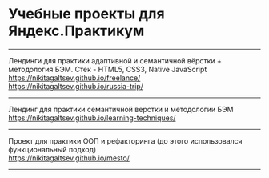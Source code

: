 # Учебные проекты для Яндекс.Практикум
***
Лендинги для практики адаптивной и семантичной вёрстки + методология БЭМ. Стек - HTML5, CSS3, Native JavaScript
https://nikitagaltsev.github.io/freelance/  
https://nikitagaltsev.github.io/russia-trip/  
***
Лендинг для практики семантичной верстки и методологии БЭМ  
https://nikitagaltsev.github.io/learning-techniques/  
***
Проект для практики ООП и рефакторинга (до этого использовался функциональный подход)  
https://nikitagaltsev.github.io/mesto/  
***

